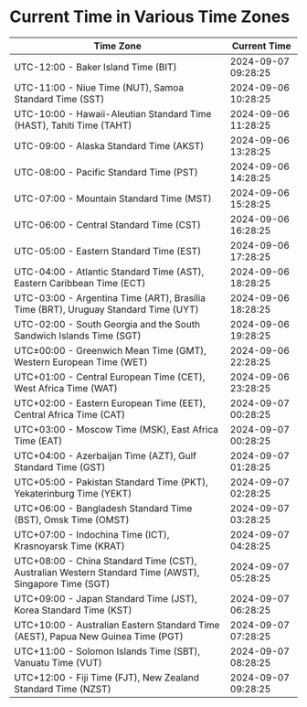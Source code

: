 # Current Time in Various Time Zones

| Time Zone | Current Time |
|-----------|--------------|
| UTC-12:00 - Baker Island Time (BIT) | 2024-09-07 09:28:25 |
| UTC-11:00 - Niue Time (NUT), Samoa Standard Time (SST) | 2024-09-06 10:28:25 |
| UTC-10:00 - Hawaii-Aleutian Standard Time (HAST), Tahiti Time (TAHT) | 2024-09-06 11:28:25 |
| UTC-09:00 - Alaska Standard Time (AKST) | 2024-09-06 13:28:25 |
| UTC-08:00 - Pacific Standard Time (PST) | 2024-09-06 14:28:25 |
| UTC-07:00 - Mountain Standard Time (MST) | 2024-09-06 15:28:25 |
| UTC-06:00 - Central Standard Time (CST) | 2024-09-06 16:28:25 |
| UTC-05:00 - Eastern Standard Time (EST) | 2024-09-06 17:28:25 |
| UTC-04:00 - Atlantic Standard Time (AST), Eastern Caribbean Time (ECT) | 2024-09-06 18:28:25 |
| UTC-03:00 - Argentina Time (ART), Brasília Time (BRT), Uruguay Standard Time (UYT) | 2024-09-06 18:28:25 |
| UTC-02:00 - South Georgia and the South Sandwich Islands Time (SGT) | 2024-09-06 19:28:25 |
| UTC±00:00 - Greenwich Mean Time (GMT), Western European Time (WET) | 2024-09-06 22:28:25 |
| UTC+01:00 - Central European Time (CET), West Africa Time (WAT) | 2024-09-06 23:28:25 |
| UTC+02:00 - Eastern European Time (EET), Central Africa Time (CAT) | 2024-09-07 00:28:25 |
| UTC+03:00 - Moscow Time (MSK), East Africa Time (EAT) | 2024-09-07 00:28:25 |
| UTC+04:00 - Azerbaijan Time (AZT), Gulf Standard Time (GST) | 2024-09-07 01:28:25 |
| UTC+05:00 - Pakistan Standard Time (PKT), Yekaterinburg Time (YEKT) | 2024-09-07 02:28:25 |
| UTC+06:00 - Bangladesh Standard Time (BST), Omsk Time (OMST) | 2024-09-07 03:28:25 |
| UTC+07:00 - Indochina Time (ICT), Krasnoyarsk Time (KRAT) | 2024-09-07 04:28:25 |
| UTC+08:00 - China Standard Time (CST), Australian Western Standard Time (AWST), Singapore Time (SGT) | 2024-09-07 05:28:25 |
| UTC+09:00 - Japan Standard Time (JST), Korea Standard Time (KST) | 2024-09-07 06:28:25 |
| UTC+10:00 - Australian Eastern Standard Time (AEST), Papua New Guinea Time (PGT) | 2024-09-07 07:28:25 |
| UTC+11:00 - Solomon Islands Time (SBT), Vanuatu Time (VUT) | 2024-09-07 08:28:25 |
| UTC+12:00 - Fiji Time (FJT), New Zealand Standard Time (NZST) | 2024-09-07 09:28:25 |
